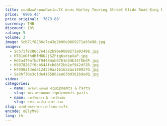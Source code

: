 ```yaml
---
title: ชุดฝาปิดเครื่องยนต์โครเมี่ยม7X สำหรับ Harley Touring Street Glide Road King FLHX 2017-2023
price: '6906.43'
price_original: '7673.88'
currency: THB
discount: 10%
rating: 5
volume: 3
image: Scb71f8286c7e43e2b90e9089271a93498.jpg
images:
  - Scb71f8286c7e43e2b90e9089271a93498.jpg
  - HTB1nDfhdRfM8KJjSZPiq6xdspXaP.jpg
  - Hd5a479afbdf94484ab6761e34b34f8bdP.jpg
  - H3078287f0cb544fcb08f2bb2ef942df2R.jpg
  - H7090af3eda124259aa1b16a2aa140927O.jpg
  - Sa9bf30e3c1de4165802ea03b9361b9edQ.jpg
video: ''
categories:
  - name: รถจักรยานยนต์ equipments & Parts
    slug: รถจ-กรยานยนต-equipments-parts
  - name: การดัดแปลง & การป้องกัน
    slug: การด-ดแปลง-การป-องก
slug: ดฝาป-ดเคร-องยนต-โครเม-ยม7x
encode: oElyMv8
lang: th
---
```

  